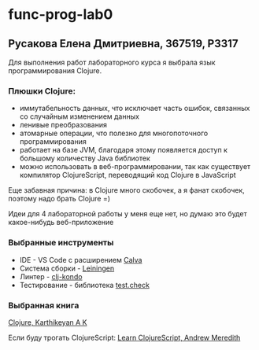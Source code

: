 # func-prog-lab0
## Русакова Елена Дмитриевна, 367519, P3317

Для выполнения работ лабораторного курса я выбрала язык программирования Clojure.

### Плюшки Clojure: 
- иммутабельность данных, что исключает часть ошибок, связанных со случайным изменением данных
- ленивые преобразования
- атомарные операции, что полезно для многопоточного программирования
- работает на базе JVM, благодаря этому появляется доступ к большому количеству Java библиотек
- можно использовать в веб-программировании, так как существует компилятор ClojureScript, переводящий код Clojure в JavaScript

Еще забавная причина: в Clojure много скобочек, а я фанат скобочек, поэтому надо брать Clojure =)

Идеи для 4 лабораторной работы у меня еще нет, но думаю это будет какое-нибудь веб-приложение

### Выбранные инструменты
- IDE - VS Code c расширением [Calva](https://calva.io)
- Система сборки - [Leiningen](https://leiningen.org)
- Линтер - [clj-kondo](https://github.com/clj-kondo/clj-kondo?ysclid=m15fjc7n6v845024990)
- Тестирование - библиотека [test.check](https://clojure.org/guides/test_check_beginner)

### Выбранная книга

[Clojure, Karthikeyan A K](https://clojure-book.gitlab.io)

Если буду трогать ClojureScript: 
[Learn ClojureScript, Andrew Meredith](https://www.learn-clojurescript.com)
